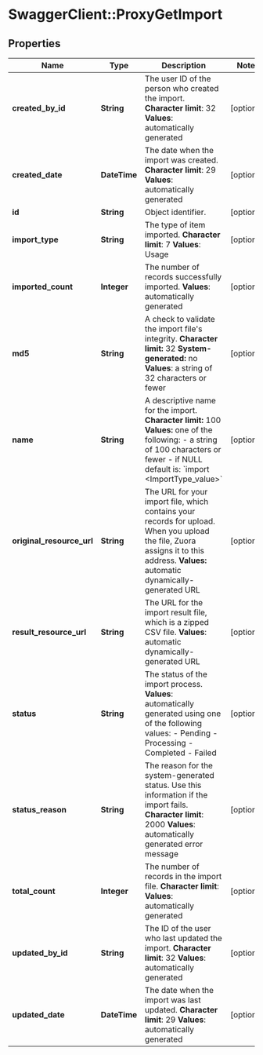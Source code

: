 # SwaggerClient::ProxyGetImport

## Properties
Name | Type | Description | Notes
------------ | ------------- | ------------- | -------------
**created_by_id** | **String** |  The user ID of the person who created the import.  **Character limit**: 32  **Values**: automatically generated  | [optional] 
**created_date** | **DateTime** |  The date when the import was created.  **Character limit**: 29  **Values**: automatically generated  | [optional] 
**id** | **String** | Object identifier. | [optional] 
**import_type** | **String** |  The type of item imported.  **Character limit**: 7  **Values**: Usage  | [optional] 
**imported_count** | **Integer** | The number of records successfully imported.  **Values**: automatically generated  | [optional] 
**md5** | **String** |  A check to validate the import file&#39;s integrity.  **Character limit:** 32  **System-generated:** no  **Values**: a string of 32 characters or fewer  | [optional] 
**name** | **String** |  A descriptive name for the import.  **Character limit:** 100  **Values:** one of the following:  - a string of 100 characters or fewer - if NULL default is: &#x60;import &lt;ImportType_value&gt;&#x60;  | [optional] 
**original_resource_url** | **String** |  The URL for your import file, which contains your records for upload. When you upload the file, Zuora assigns it to this address.  **Values:** automatic dynamically-generated URL  | [optional] 
**result_resource_url** | **String** |  The URL for the import result file, which is a zipped CSV file.  **Values**: automatic dynamically-generated URL  | [optional] 
**status** | **String** | The status of the import process.  **Values**: automatically generated using one of the following values:  - Pending - Processing - Completed - Failed  | [optional] 
**status_reason** | **String** |  The reason for the system-generated status. Use this information if the import fails.  **Character limit**: 2000  **Values**: automatically generated error message  | [optional] 
**total_count** | **Integer** |  The number of records in the import file.  **Character limit**:  **Values**: automatically generated  | [optional] 
**updated_by_id** | **String** |  The ID of the user who last updated the import.  **Character limit**: 32  **Values**: automatically generated  | [optional] 
**updated_date** | **DateTime** |  The date when the import was last updated. **Character limit**: 29 **Values**: automatically generated  | [optional] 


